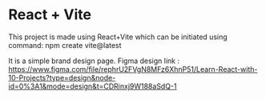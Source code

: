 # React + Vite

This project is made using React+Vite which can be initiated using command:
npm create vite@latest

It is a simple brand design page.
Figma design link : 
https://www.figma.com/file/rephrU2FVgN8MFz6XhnP51/Learn-React-with-10-Projects?type=design&node-id=0%3A1&mode=design&t=CDRinxj9W188aSdQ-1


